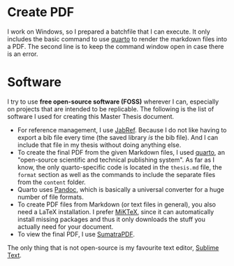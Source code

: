 # Create PDF

I work on Windows, so I prepared a batchfile that I can execute. It only includes the basic command to use [quarto](https://quarto.org) to render the markdown files into a PDF. The second line is to keep the command window open in case there is an error.

# Software

I try to use **free open-source software (FOSS)** wherever I can, especially on projects that are intended to be replicable. The following is the list of software I used for creating this Master Thesis document.

- For reference management, I use [JabRef](https://www.jabref.org). Because I do not like having to export a bib file every time (the saved library *is* the bib file). And I can include that file in my thesis without doing anything else.
- To create the final PDF from the given Markdown files, I used [quarto](https://quarto.org), an "open-source scientific and technical publishing system". As far as I know, the only quarto-specific code is located in the `thesis.md` file, the `format` section as well as the commands to include the separate files from the `content` folder.
- Quarto uses [Pandoc](https://pandoc.org/installing.html), which is basically a universal converter for a huge number of file formats.
- To create PDF files from Markdown (or text files in general), you also need a LaTeX installation. I prefer [MiKTeX](https://miktex.org), since it can automatically install missing packages and thus it only downloads the stuff you actually need for your document.
- To view the final PDF, I use [SumatraPDF](https://www.sumatrapdfreader.org/free-pdf-reader).

The only thing that is not open-source is my favourite text editor, [Sublime Text](https://www.sublimetext.com).